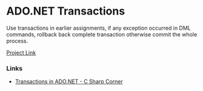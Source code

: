 # ADO.NET Transactions

Use transactions in earlier assignments, if any exception occurred in DML commands, rollback back complete transaction otherwise commit the whole process.

[Project Link]()

### Links

- [Transactions in ADO.NET - C Sharp Corner](https://dotnettutorials.net/lesson/transactions-in-ado-net/)